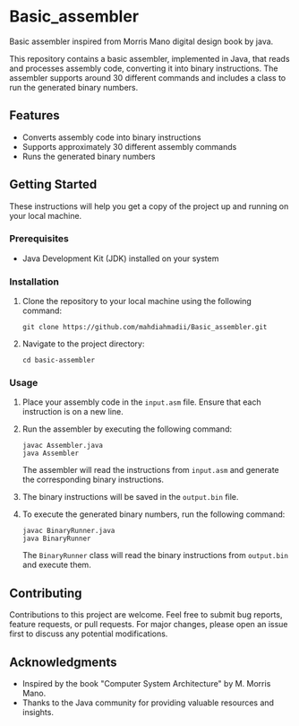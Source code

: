 # Basic_assembler
Basic assembler inspired from Morris Mano digital design book by java.

This repository contains a basic assembler, implemented in Java, that reads and processes assembly code, converting it into binary instructions. The assembler supports around 30 different commands and includes a class to run the generated binary numbers.

## Features

- Converts assembly code into binary instructions
- Supports approximately 30 different assembly commands
- Runs the generated binary numbers

## Getting Started

These instructions will help you get a copy of the project up and running on your local machine.

### Prerequisites

- Java Development Kit (JDK) installed on your system

### Installation

1. Clone the repository to your local machine using the following command:

   ```
   git clone https://github.com/mahdiahmadii/Basic_assembler.git
   ```

2. Navigate to the project directory:

   ```
   cd basic-assembler
   ```

### Usage

1. Place your assembly code in the `input.asm` file. Ensure that each instruction is on a new line.
2. Run the assembler by executing the following command:

   ```
   javac Assembler.java
   java Assembler
   ```

   The assembler will read the instructions from `input.asm` and generate the corresponding binary instructions.

3. The binary instructions will be saved in the `output.bin` file.

4. To execute the generated binary numbers, run the following command:

   ```
   javac BinaryRunner.java
   java BinaryRunner
   ```

   The `BinaryRunner` class will read the binary instructions from `output.bin` and execute them.

## Contributing

Contributions to this project are welcome. Feel free to submit bug reports, feature requests, or pull requests. For major changes, please open an issue first to discuss any potential modifications.


## Acknowledgments

- Inspired by the book "Computer System Architecture" by M. Morris Mano.
- Thanks to the Java community for providing valuable resources and insights.
